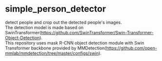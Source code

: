 # simple_person_detector
detect people and crop out the detected people's images.  
The detection model is made based on SwinTransformer(https://github.com/SwinTransformer/Swin-Transformer-Object-Detection).  
This repository uses mask R-CNN object detection module with Swin Transformer backbone provided by MMDetection(https://github.com/open-mmlab/mmdetection/tree/master/configs/swin).
